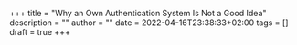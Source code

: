 +++
title = "Why an Own Authentication System Is Not a Good Idea"
description = ""
author = ""
date = 2022-04-16T23:38:33+02:00
tags = []
draft = true
+++
